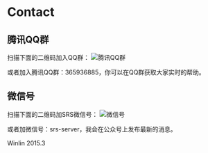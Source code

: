 # Contact

## 腾讯QQ群

扫描下面的二维码加入QQ群：
![腾讯QQ群](http://winlinvip.github.io/srs.release/wiki/images/srs_qq_95.png)

或者加入腾讯QQ群：365936885，你可以在QQ群获取大家实时的帮助。

## 微信号

扫描下面的二维码加SRS微信号：
![微信号](http://winlinvip.github.io/srs.release/wiki/images/srs_weixin_430.jpg)

或者加微信号：srs-server，我会在公众号上发布最新的消息。

Winlin 2015.3